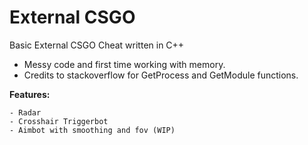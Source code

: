 # External CSGO
 
Basic External CSGO Cheat written in C++

- Messy code and first time working with memory.
- Credits to stackoverflow for GetProcess and GetModule functions.

**Features:**

```
- Radar
- Crosshair Triggerbot
- Aimbot with smoothing and fov (WIP)
```

